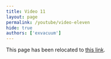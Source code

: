 ```yaml
---
title: Video 11
layout: page
permalink: /youtube/video-eleven
hide: true
authors: ['exvacuum']
---
```


<html>
<head>
    <script type="text/javascript">
        window.location.replace("../youtube#video-eleven");
    </script>
</head>
<body>
<p>This page has been relocated to <a href="../youtube#video-eleven">this link</a>.</p>
</body>
</html>